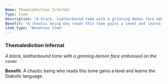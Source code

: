 ```yaml
---
Name: Themalediction Infernal
Type: Item
Description: "A black, leatherbound tome with a grinning demon face embossed on the cover."
Benefit: "A chaotic being who reads this tome gains a level and learns the Diabolic language."
item_type: "Wondrous Item"
---
```


### Themalediction Infernal

_A black, leatherbound tome with a grinning demon face embossed on the cover._

**Benefit.** A chaotic being who reads this tome gains a level and learns the Diabolic language.

